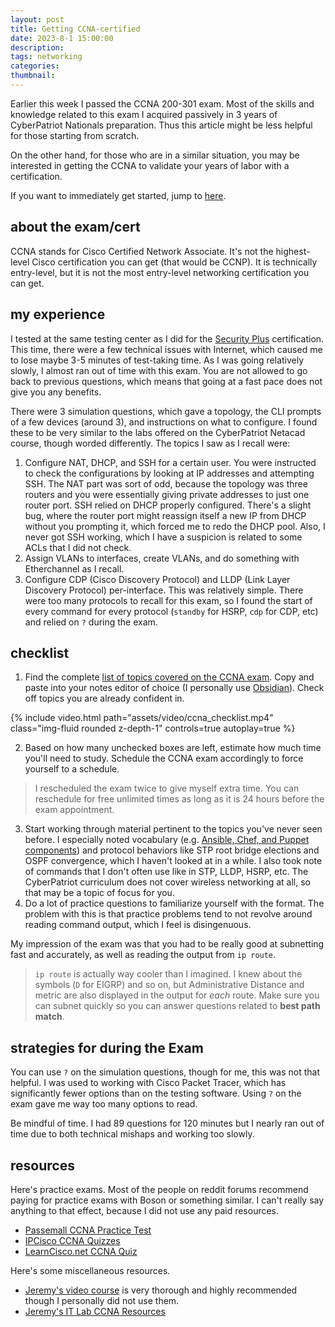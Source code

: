 ```yaml
---
layout: post
title: Getting CCNA-certified
date: 2023-8-1 15:00:00
description:
tags: networking
categories: 
thumbnail: 
---
```

Earlier this week I passed the CCNA 200-301 exam. Most of the skills and knowledge related to this exam I acquired passively in 3 years of CyberPatriot Nationals preparation. Thus this article might be less helpful for those starting from scratch.

On the other hand, for those who are in a similar situation, you may be interested in getting the CCNA to validate your years of labor with a certification.

If you want to immediately get started, jump to [here](#checklist).

## about the exam/cert
CCNA stands for Cisco Certified Network Associate. It's not the highest-level Cisco certification you can get (that would be CCNP). It is technically entry-level, but it is not the most entry-level networking certification you can get.

## my experience
I tested at the same testing center as I did for the [Security Plus](https://medium.com/@taiyu_chen/guaranteed-pass-comptia-security-3bdefee9f319) certification. This time, there were a few technical issues with Internet, which caused me to lose maybe 3-5 minutes of test-taking time. As I was going relatively slowly, I almost ran out of time with this exam. You are not allowed to go back to previous questions, which means that going at a fast pace does not give you any benefits.

There were 3 simulation questions, which gave a topology, the CLI prompts of a few devices (around 3), and instructions on what to configure. I found these to be very similar to the labs offered on the CyberPatriot Netacad course, though worded differently. The topics I saw as I recall were:
1. Configure NAT, DHCP, and SSH for a certain user. You were instructed to check the configurations by looking at IP addresses and attempting SSH. The NAT part was sort of odd, because the topology was three routers and you were essentially giving private addresses to just one router port. SSH relied on DHCP properly configured. There's a slight bug, where the router port might reassign itself a new IP from DHCP without you prompting it, which forced me to redo the DHCP pool. Also, I never got SSH working, which I have a suspicion is related to some ACLs that I did not check.
2. Assign VLANs to interfaces, create VLANs, and do something with Etherchannel as I recall.
3. Configure CDP (Cisco Discovery Protocol) and LLDP (Link Layer Discovery Protocol) per-interface. This was relatively simple. There were too many protocols to recall for this exam, so I found the start of every command for every protocol (`standby` for HSRP, `cdp` for CDP, etc) and relied on `?` during the exam.

## checklist
1. Find the complete [list of topics covered on the CCNA exam](https://learningnetwork.cisco.com/s/ccna-exam-topics). Copy and paste into your notes editor of choice (I personally use [Obsidian](https://medium.com/@taiyu_chen/using-obsidian-with-google-drive-10beca66bd29)). Check off topics you are already confident in.

{% include video.html path="assets/video/ccna_checklist.mp4" class="img-fluid rounded z-depth-1" controls=true autoplay=true %}

2. Based on how many unchecked boxes are left, estimate how much time you'll need to study. Schedule the CCNA exam accordingly to force yourself to a schedule.
> I rescheduled the exam twice to give myself extra time. You can reschedule for free unlimited times as long as it is 24 hours before the exam appointment.
3. Start working through material pertinent to the topics you've never seen before. I especially noted vocabulary (e.g. [Ansible, Chef, and Puppet components](https://www.9tut.com/puppet-tutorial)) and protocol behaviors like STP root bridge elections and OSPF convergence, which I haven't looked at in a while. I also took note of commands that I don't often use like in STP, LLDP, HSRP, etc. The CyberPatriot curriculum does not cover wireless networking at all, so that may be a topic of focus for you.
4. Do a lot of practice questions to familiarize yourself with the format. The problem with this is that practice problems tend to not revolve around reading command output, which I feel is disingenuous.

My impression of the exam was that you had to be really good at subnetting fast and accurately, as well as reading the output from `ip route`. 
> `ip route` is actually way cooler than I imagined. I knew about the symbols (`D` for EIGRP) and so on, but Administrative Distance and metric are also displayed in the output for *each* route. Make sure you can subnet quickly so you can answer questions related to **best path match**.

## strategies for during the Exam
You can use `?` on the simulation questions, though for me, this was not that helpful. I was used to working with Cisco Packet Tracer, which has significantly fewer options than on the testing software. Using `?` on the exam gave me way too many options to read.

Be mindful of time. I had 89 questions for 120 minutes but I nearly ran out of time due to both technical mishaps and working too slowly. 

## resources
Here's practice exams. Most of the people on reddit forums recommend paying for practice exams with Boson or something similar. I can't really say anything to that effect, because I did not use any paid resources.

- [Passemall CCNA Practice Test](https://passemall.com/learn/test/free-ccna-practice-test/ccna-practice-test-1-6154281696624640)
- [IPCisco CCNA Quizzes](https://ipcisco.com/ccna-quiz-1-n458da4/)
- [LearnCisco.net CCNA Quiz](https://www.learncisco.net/tests/ccna-200-301?mode=exam)

Here's some miscellaneous resources. 

- [Jeremy's video course](https://www.youtube.com/watch?v=H8W9oMNSuwo&list=PLxbwE86jKRgMpuZuLBivzlM8s2Dk5lXBQ&ab_channel=Jeremy%27sITLab) is very thorough and highly recommended though I personally did not use them. 
- [Jeremy's IT Lab CCNA Resources](https://www.jeremysitlab.com/ccna-resource)